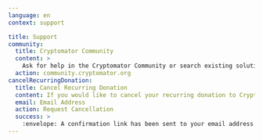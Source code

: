 ```yaml
---
language: en
context: support

title: Support
community:
  title: Cryptomator Community
  content: >
    Ask for help in the Cryptomator Community or search existing solutions. Find manuals, FAQ, and further documentation in our <a href="https://community.cryptomator.org/c/kb" target="_blank">knowledge base</a>.
  action: community.cryptomator.org
cancelRecurringDonation:
  title: Cancel Recurring Donation
  content: If you would like to cancel your recurring donation to Cryptomator, please enter the email address you've used when setting up the donation.
  email: Email Address
  action: Request Cancellation
  success: >
    :envelope: A confirmation link has been sent to your email address.<br>If you're having trouble, please <a href="mailto:sales@cryptomator.org">contact us</a>.
---
```

